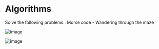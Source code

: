 # Algorithms
Solve the following problems : Morse code - Wandering through the maze



![image](https://github.com/halalek/Algorithms/assets/112726630/718b1d1a-bcef-463c-b9d2-5a09b873a838)


![image](https://github.com/halalek/Algorithms/assets/112726630/3705828f-6a42-4660-92e0-6e58be3af7ef)

